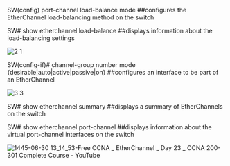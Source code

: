 SW(config) port-channel load-balance mode
##configures the EtherChannel load-balancing method on the switch

SW# show etherchannel load-balance
##displays information about the load-balancing settings

![2 1](https://github.com/0xVoLk/CCNA-Note/assets/100092212/e54a5ba8-1e01-4db5-85ed-83c2c93911cb)

SW(config-if)# channel-group number mode {desirable|auto|active|passive|on}
##configures an interface to be part of an EtherChannel

![3 3](https://github.com/0xVoLk/CCNA-Note/assets/100092212/570e5e82-947e-4510-a824-d4111e25a9c4)

SW# show etherchannel summary
##displays a summary of EtherChannels on the switch

SW# show etherchannel port-channel
##displays information about the virtual port-channel interfaces on the switch

![1445-06-30 13_14_53-Free CCNA _ EtherChannel _ Day 23 _ CCNA 200-301 Complete Course - YouTube](https://github.com/0xVoLk/CCNA-Note/assets/100092212/fb5791ab-357e-44de-8668-70138f721e4c)
